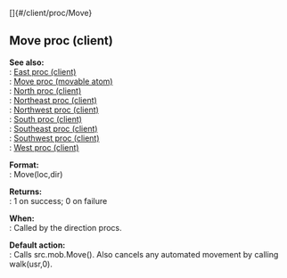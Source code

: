 []{#/client/proc/Move}    
## Move proc (client)    
**See also:**    
:   [East proc (client)](ref/client/proc/East)    
:   [Move proc (movable atom)](ref/atom/movable/proc/Move)    
:   [North proc (client)](ref/client/proc/North)    
:   [Northeast proc (client)](ref/client/proc/Northeast)    
:   [Northwest proc (client)](ref/client/proc/Northwest)    
:   [South proc (client)](ref/client/proc/South)    
:   [Southeast proc (client)](ref/client/proc/Southeast)    
:   [Southwest proc (client)](ref/client/proc/Southwest)    
:   [West proc (client)](ref/client/proc/West)    
<!-- -->    
**Format:**    
:   Move(loc,dir)    
<!-- -->    
**Returns:**    
:   1 on success; 0 on failure    
<!-- -->    
**When:**    
:   Called by the direction procs.    
<!-- -->    
**Default action:**    
:   Calls src.mob.Move(). Also cancels any automated movement by calling    
    walk(usr,0).  